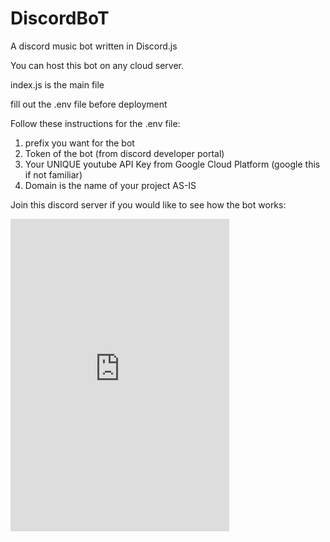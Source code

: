 # DiscordBoT
 A discord music bot written in Discord.js
 
 You can host this bot on any cloud server.
 
 index.js is the main file
 
 fill out the .env file before deployment
 
 Follow these instructions for the .env file:
 
 1. prefix you want for the bot 
 2. Token of the bot (from discord developer portal)
 3. Your UNIQUE youtube API Key from Google Cloud Platform (google this if not familiar)
 4. Domain is the name of your project AS-IS
 
 Join this discord server if you would like to see how the bot works:
 
 <dl>
<iframe src="https://discordapp.com/widget?id=690229848362319936&theme=dark" width="350" height="500" allowtransparency="true" frameborder="0" sandbox="allow-popups allow-popups-to-escape-sandbox allow-same-origin allow-scripts"></iframe>
 </dl>
